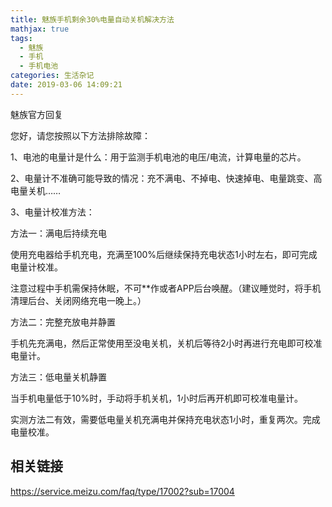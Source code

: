 ```yaml
---
title: 魅族手机剩余30%电量自动关机解决方法
mathjax: true
tags:
  - 魅族
  - 手机
  - 手机电池
categories: 生活杂记
date: 2019-03-06 14:09:21
---
```

魅族官方回复

您好，请您按照以下方法排除故障：

1、电池的电量计是什么：用于监测手机电池的电压/电流，计算电量的芯片。

2、电量计不准确可能导致的情况：充不满电、不掉电、快速掉电、电量跳变、高电量关机……

3、电量计校准方法：

方法一：满电后持续充电

使用充电器给手机充电，充满至100%后继续保持充电状态1小时左右，即可完成电量计校准。

注意过程中手机需保持休眠，不可**作或者APP后台唤醒。（建议睡觉时，将手机清理后台、关闭网络充电一晚上。）

方法二：完整充放电并静置

手机先充满电，然后正常使用至没电关机，关机后等待2小时再进行充电即可校准电量计。

方法三：低电量关机静置

当手机电量低于10%时，手动将手机关机，1小时后再开机即可校准电量计。

实测方法二有效，需要低电量关机充满电并保持充电状态1小时，重复两次。完成电量校准。

## 相关链接

https://service.meizu.com/faq/type/17002?sub=17004
